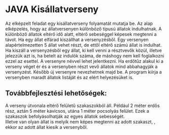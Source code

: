 # JAVA Kisállatverseny  

Az elképzelt feladat egy kisállatverseny folyamatát mutatja be. Az alap elképzelés, hogy az állatversenyen különböző típusú állatok indulhatnak. A különböző állatok eltérő idő alatt, eltérő sebeséggel képesek megtenni a távot.
 Ha egy állat elfárad kiszállhat a versenyzésből. Egy versenyen alapértelmezetten 5 állat vehet részt, de ettől eltérő számú állat is indulhat. Ha kiszáll a versenyzésből egy állat, ki kell venni a résztvevők közül, illetve jelezzük azt is, ha betelt az indulók száma, de máshogy nem kell foglalkozni ezzel az esettel. 
 A versenyre névvel lehet jelentkezni. Ha erdőtűz alakul ki a verseny véget ér és a versenyben részt vevő állatok mind abbahagyják a versenyzést. Később új versenyre nevezhetnek majd be. A program kiírja a versenyben maradt állatok listáját és az elért helyezésüket is.   


## Továbbfejlesztési lehetőségek:
A verseny útvonala eltérő felületű szakaszokból áll. Például 2 méter erdős rész, aztán 5 méter kavicsos, utána 1 méter pocsolyás felület. Ezek a szakaszok befolyásolhatják az egyes állatok sebességét.  
Illetve van olyan állat is melyik nem képes megtenni az adott szakaszt, , ekkor az adott állat kiesik a versenyből.
